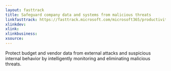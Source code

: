 ```yaml
---
layout: fasttrack
title: Safeguard company data and systems from malicious threats
linkfasttrack: https://fasttrack.microsoft.com/microsoft365/productivitylibrary/Safeguard-company-data-and-systems-from-malicious-threats 
xlinkdev: 
xlink: 
xlinkbusiness: 
xsource: 
---
```

Protect budget and vendor data from external attacks and suspicious internal behavior by intelligently monitoring and eliminating malicious threats.